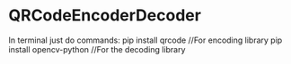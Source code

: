 # QRCodeEncoderDecoder

In terminal just do commands:
pip install qrcode        //For encoding library
pip install opencv-python //For the decoding library
